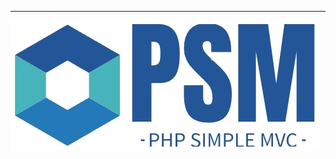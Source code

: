 <hr>

<img src="https://github.com/VladimirKostikov/PSM-Php-Simple-MVC/blob/main/public/img/logo.png?raw=true">